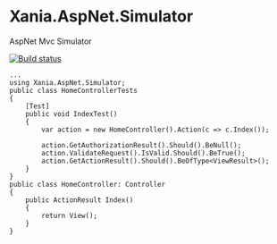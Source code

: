 Xania.AspNet.Simulator
======================

AspNet Mvc Simulator

[![Build status](https://ci.appveyor.com/api/projects/status/jbiej3ka1n9096nv?svg=true)](https://ci.appveyor.com/project/ibrahimbensalah/xania-aspnet)

    ...
    using Xania.AspNet.Simulator;
    public class HomeControllerTests
    {
        [Test]
        public void IndexTest()
        {
            var action = new HomeController().Action(c => c.Index());
            
            action.GetAuthorizationResult().Should().BeNull();
            action.ValidateRequest().IsValid.Should().BeTrue();
            action.GetActionResult().Should().BeOfType<ViewResult>();
        }
    }
    public class HomeController: Controller
    {
        public ActionResult Index()
        {
            return View();
        }
    }
    
